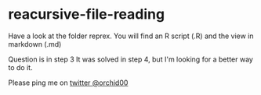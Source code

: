 # reacursive-file-reading

Have a look at the folder reprex.
You will find an R script (.R)
and the view in markdown (.md)

Question is in step 3
It was solved in step 4, but I'm looking for a better way to do it.

Please ping me on [twitter @orchid00](https://twitter/orchid00)



